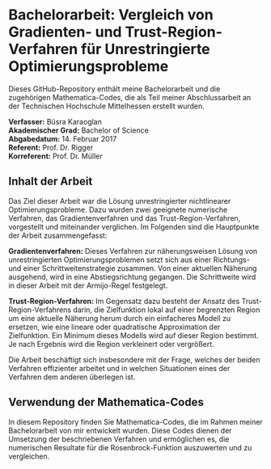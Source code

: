 # Bachelorarbeit: Vergleich von Gradienten- und Trust-Region-Verfahren für Unrestringierte Optimierungsprobleme

Dieses GitHub-Repository enthält meine Bachelorarbeit und die zugehörigen Mathematica-Codes, die als Teil meiner Abschlussarbeit an der Technischen Hochschule Mittelhessen erstellt wurden.

**Verfasser:** Büsra Karaoglan  
**Akademischer Grad:** Bachelor of Science  
**Abgabedatum:** 14. Februar 2017  
**Referent:** Prof. Dr. Rigger  
**Korreferent:** Prof. Dr. Müller  

## Inhalt der Arbeit

Das Ziel dieser Arbeit war die Lösung unrestringierter nichtlinearer Optimierungsprobleme. Dazu wurden zwei geeignete numerische Verfahren, das Gradientenverfahren und das Trust-Region-Verfahren, vorgestellt und miteinander verglichen. Im Folgenden sind die Hauptpunkte der Arbeit zusammengefasst:

**Gradientenverfahren:** 
Dieses Verfahren zur näherungsweisen Lösung von unrestringierten Optimierungsproblemen setzt sich aus einer Richtungs- und einer Schrittweitenstrategie zusammen. Von einer aktuellen Näherung ausgehend, wird in eine Abstiegsrichtung gegangen. Die Schrittweite wird in dieser Arbeit mit der Armijo-Regel festgelegt.

**Trust-Region-Verfahren:** 
Im Gegensatz dazu besteht der Ansatz des Trust-Region-Verfahrens darin, die Zielfunktion lokal auf einer begrenzten Region um eine aktuelle Näherung herum durch ein einfacheres Modell zu ersetzen, wie eine lineare oder quadratische Approximation der Zielfunktion. Ein Minimum dieses Modells wird auf dieser Region bestimmt. Je nach Ergebnis wird die Region verkleinert oder vergrößert.

Die Arbeit beschäftigt sich insbesondere mit der Frage, welches der beiden Verfahren effizienter arbeitet und in welchen Situationen eines der Verfahren dem anderen überlegen ist. 

## Verwendung der Mathematica-Codes

In diesem Repository finden Sie Mathematica-Codes, die im Rahmen meiner Bachelorarbeit von mir entwickelt wurden. Diese Codes dienen der Umsetzung der beschriebenen Verfahren und ermöglichen es, die numerischen Resultate für die Rosenbrock-Funktion auszuwerten und zu vergleichen.
